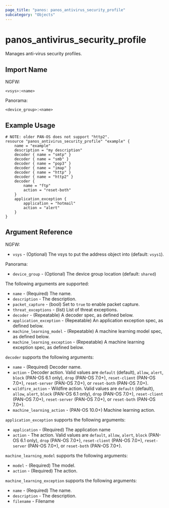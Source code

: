 ```yaml
---
page_title: "panos: panos_antivirus_security_profile"
subcategory: "Objects"
---
```


# panos_antivirus_security_profile

Manages anti-virus security profiles.

## Import Name

NGFW:

```
<vsys>:<name>
```

Panorama:

```
<device_group>:<name>
```


## Example Usage

```hcl
# NOTE: older PAN-OS does not support "http2".
resource "panos_antivirus_security_profile" "example" {
    name = "example"
    description = "my description"
    decoder { name = "smtp" }
    decoder { name = "smb" }
    decoder { name = "pop3" }
    decoder { name = "imap" }
    decoder { name = "http" }
    decoder { name = "http2" }
    decoder {
        name = "ftp"
        action = "reset-both"
    }
    application_exception {
        application = "hotmail"
        action = "alert"
    }
}
```

## Argument Reference

NGFW:

* `vsys` - (Optional) The vsys to put the address object into (default:
  `vsys1`).

Panorama:

* `device_group` - (Optional) The device group location (default: `shared`)

The following arguments are supported:

* `name` - (Required) The name.
* `description` - The description.
* `packet_capture` - (bool) Set to `true` to enable packet capture.
* `threat_exceptions` - (list) List of threat exceptions.
* `decoder` - (Repeatable) A decoder spec, as defined below.
* `application_exception` - (Repeatable) An application exception spec, as
  defined below.
* `machine_learning_model` - (Repeatable) A machine learning model spec, as
  defined below.
* `machine_learning_exception` - (Repeatable) A machine learning exception spec, as
  defined below.

`decoder` supports the following arguments:

* `name` - (Required) Decoder name.
* `action` - Decoder action.  Valid values are `default` (default), `allow`,
  `alert`, `block` (PAN-OS 6.1 only), `drop` (PAN-OS 7.0+), `reset-client` (PAN-OS
  7.0+), `reset-server` (PAN-OS 7.0+), or `reset-both` (PAN-OS 7.0+).
* `wildfire_action` - Wildfire action.  Valid values are `default` (default), `allow`,
  `alert`, `block` (PAN-OS 6.1 only), `drop` (PAN-OS 7.0+), `reset-client` (PAN-OS
  7.0+), `reset-server` (PAN-OS 7.0+), or `reset-both` (PAN-OS 7.0+).
* `machine_learning_action` - (PAN-OS 10.0+) Machine learning action.

`application_exception` supports the following arguments:

* `application` - (Required) The application name
* `action` - The action.  Valid values are `default`, `allow`,
  `alert`, `block` (PAN-OS 6.1 only), `drop` (PAN-OS 7.0+), `reset-client` (PAN-OS
  7.0+), `reset-server` (PAN-OS 7.0+), or `reset-both` (PAN-OS 7.0+).

`machine_learning_model` supports the following arguments:

* `model` - (Required) The model.
* `action` - (Required) The action.

`machine_learning_exception` supports the following arguments:

* `name` - (Required) The name.
* `description` - The description.
* `filename` - Filename
